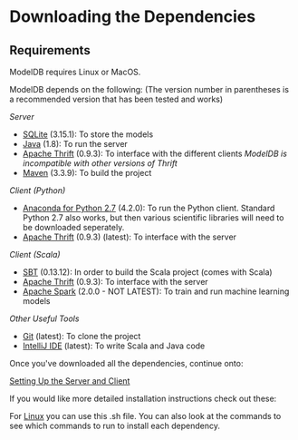 # Downloading the Dependencies
## Requirements
ModelDB requires Linux or MacOS.

ModelDB depends on the following:
(The version number in parentheses is a recommended version that has been tested and works)

*Server*
* [SQLite](http://sqlite.org/) (3.15.1): To store the models
* [Java](http://www.oracle.com/technetwork/java/javase/downloads/index.html) (1.8): To run the server
* [Apache Thrift](http://thrift.apache.org/) (0.9.3): To interface with the different clients *ModelDB is incompatible with other versions of Thrift*
* [Maven](http://maven.apache.org/download.cgi) (3.3.9): To build the project

*Client (Python)*
* [Anaconda for Python 2.7](https://www.continuum.io/downloads) (4.2.0): To run the Python client. Standard Python 2.7 also works, 
but then various scientific libraries will need to be downloaded seperately.
* [Apache Thrift](http://thrift.apache.org/) (0.9.3) (latest): To interface with the server

*Client (Scala)* 
* [SBT](http://www.scala-sbt.org/) (0.13.12): In order to build the Scala project (comes with Scala)
* [Apache Thrift](http://thrift.apache.org/) (0.9.3): To interface with the server
* [Apache Spark](https://spark.apache.org/downloads.html) (2.0.0 - NOT LATEST): To train and run machine learning models

*Other Useful Tools*
* [Git](https://git-scm.com/) (latest): To clone the project
* [IntelliJ IDE](https://www.jetbrains.com/idea/#chooseYourEdition) (latest): To write Scala and Java code

Once you've downloaded all the dependencies, continue onto:

[Setting Up the Server and Client](RunningTheClientAndServer.md)

If you would like more detailed installation instructions check out these:

For [Linux](InstallOnLinux.sh) you can use this .sh file. You can also look at the commands to see which commands to run to install each dependency.
